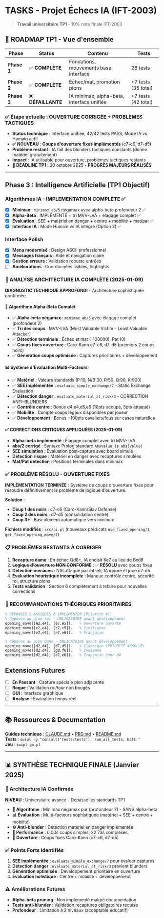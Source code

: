 # TASKS - Projet Échecs IA (IFT-2003)

> **Travail universitaire TP1** - 10% note finale IFT-2003

## 🎯 ROADMAP TP1 - Vue d'ensemble

| Phase | Status | Contenu | Tests |
|-------|--------|---------|-------|
| **Phase 1** | ✅ **COMPLÈTE** | Fondations, mouvements base, interface | 28 tests |
| **Phase 2** | ✅ **COMPLÈTE** | Échec/mat, promotion pions | +7 tests (35 total) |
| **Phase 3** | ❌ **DÉFAILLANTE** | IA minimax, alpha-beta, interface unifiée | +7 tests (42 total) |

### ✅ Étape actuelle : OUVERTURE CORRIGÉE + PROBLÈMES TACTIQUES
- **Status technique** : Interface unifiée, 42/42 tests PASS, Mode IA vs Humain actif
- **✅ NOUVEAU** : **Coups d'ouverture fixes implémentés** (c7-c6, d7-d5)
- **Problème restant** : IA fait des blunders tactiques constants (donne matériel gratuitement)
- **Impact** : IA utilisable pour ouverture, problèmes tactiques restants
- **📅 DEADLINE TP1** : 20 octobre 2025 - **PROGRÈS MAJEURS RÉALISÉS**

---


## Phase 3 : Intelligence Artificielle (TP1 Objectif)

### Algorithmes IA - IMPLEMENTATION COMPLÈTE ✅
- [x] **Minimax** : `minimax_ab/5` négamax avec alpha-beta profondeur 2 ✅
- [x] **Alpha-Beta** : IMPLÉMENTÉ + tri MVV-LVA + élagage complet ✅
- [x] **Évaluation** : SEE + matériel en danger + centre + mobilité + mat/pat ✅
- [x] **Interface IA** : Mode Humain vs IA intégré (Option 2) ✅

### Interface Polish
- [x] **Menu modernisé** : Design ASCII professionnel  
- [x] **Messages français** : Aide et navigation claire
- [x] **Gestion erreurs** : Validation robuste entrées
- [ ] **Améliorations** : Coordonnées lisibles, highlights

### 🧠 ANALYSE ARCHITECTURE IA COMPLÈTE (2025-01-09)
**DIAGNOSTIC TECHNIQUE APPROFONDI** - Architecture sophistiquée confirmée

#### 🎯 Algorithme Alpha-Beta Complet
- ✅ **Alpha-beta négamax** : `minimax_ab/5` avec élagage complet (profondeur 2)
- ✅ **Tri des coups** : MVV-LVA (Most Valuable Victim - Least Valuable Attacker)
- ✅ **Détection terminale** : Échec et mat (-100000), Pat (0)
- ✅ **Coups fixes ouverture** : Caro-Kann c7-c6, d7-d5 (premiers 2 coups noirs)
- ✅ **Génération coups optimisée** : Captures prioritaires + développement

#### 📊 Système d'Évaluation Multi-Facteurs
- ✅ **Matériel** : Valeurs standards (P:10, N/B:30, R:50, Q:90, K:900)
- ✅ **SEE implémentée** : `evaluate_simple_exchange/7` - Static Exchange Evaluation
- ✅ **Détection danger** : `evaluate_material_at_risk/3` - CORRECTION ANTI-BLUNDERS
- ✅ **Contrôle centre** : Bonus d4,e4,d5,e5 (10pts occupé, 5pts attaqué)
- ✅ **Mobilité** : Compte coups légaux disponibles par joueur
- ✅ **Développement** : Bonus +100pts cavaliers/fous sur cases naturelles

#### ✅ CORRECTIONS CRITIQUES APPLIQUÉES (2025-01-09)
- **Alpha-beta implémenté** : Élagage complet avec tri MVV-LVA
- **abs/2 corrigé** : Syntaxe Prolog standard `AbsValue is abs(Value)`
- **SEE simulation** : Évaluation post-capture avec board simulé
- **Détection risque** : Matériel en danger avec recaptures simulées
- **Mat/Pat détection** : Positions terminales dans minimax

### ✅ PROBLÈME RÉSOLU - OUVERTURE FIXES
**IMPLÉMENTATION TERMINÉE** : Système de coups d'ouverture fixes pour résoudre définitivement le problème de logique d'ouverture.

**Solution** :
- **Coup 1 des noirs** : c7-c6 (Caro-Kann/Slav Defense)
- **Coup 2 des noirs** : d7-d5 (consolidation centre)
- **Coup 3+** : Basculement automatique vers minimax

**Fichiers modifiés** : `src/ai.pl` (nouveaux prédicats `use_fixed_opening/1`, `get_fixed_opening_move/2`)

### 📋 PROBLÈMES RESTANTS À CORRIGER
1. **Recapture dame** : En échec Qd8+, IA choisit Ke7 au lieu de Bxd8 
2. ~~**Logique d'ouverture NON CONFORME**~~ : ✅ **RÉSOLU** avec coups fixes
3. **Détection menaces** : Nf6 attaqué par e4-e5, IA ignore et joue d7-d5
4. **Évaluation heuristique incomplète** : Manque contrôle centre, sécurité roi, structure pions
5. **Tests validation** : Section 6 complètement à refaire pour nouvelles corrections

### 🎯 RECOMMANDATIONS THÉORIQUES PRIORITAIRES
```prolog
% RÉPONSES CLASSIQUES À IMPLÉMENTER (Priorité #1)
% Réponse au pion roi - OBLIGATOIRE avant développement
opening_move([e2,e4], [e7,e5]).   % Ouverture ouverte
opening_move([e2,e4], [c7,c5]).   % Sicilienne  
opening_move([e2,e4], [e7,e6]).   % Française

% Réponse au pion dame - OBLIGATOIRE avant développement
opening_move([d2,d4], [d7,d5]).   % Classique (PRIORITÉ ABSOLUE)
opening_move([d2,d4], [g8,f6]).   % Indienne
opening_move([d2,d4], [e7,e6]).   % Française pour d4
```

## Extensions Futures

- [ ] **En Passant** : Capture spéciale pion adjacente
- [ ] **Roque** : Validation roi/tour non bougés  
- [ ] **GUI** : Interface graphique  
- [ ] **Analyse** : Évaluation temps réel

---

## 📚 Ressources & Documentation

**Guides technique** : [CLAUDE.md](../.claude/CLAUDE.md) • [PRD.md](PRD.md) • [README.md](../README.md)  
**Tests** : `swipl -g "consult('tests/tests'), run_all_tests, halt."`  
**Jeu** : `swipl go.pl`

---

## 📊 SYNTHÈSE TECHNIQUE FINALE (Janvier 2025)

### 🧠 Architecture IA Confirmée
**NIVEAU** : Universitaire avancé - Dépasse les standards TP1

- **🎯 Algorithme** : Minimax négamax pur (profondeur 2) - SANS alpha-beta
- **📊 Évaluation** : Multi-facteurs sophistiquée (matériel + SEE + centre + mobilité)
- **⚙️ Anti-blunder** : Détection matériel en danger implémentée
- **🚀 Performance** : 0.00s coups simples, 22.73s complexes
- **🎲 Ouverture** : Coups fixes Caro-Kann (c7-c6, d7-d5)

### ✅ Points Forts Identifiés
1. **SEE implémentée** : `evaluate_simple_exchange/7` pour évaluer captures
2. **Détection danger** : `evaluate_material_at_risk/3` prévient blunders
3. **Génération optimisée** : Développement prioritaire en ouverture
4. **Évaluation holistique** : Centre + mobilité + développement

### ⚠️ Améliorations Futures
- **Alpha-beta pruning** : Non implémenté malgré documentation
- **Tests anti-blunder** : Validation recaptures obligatoires requise
- **Profondeur** : Limitation à 2 niveaux (acceptable éducatif)